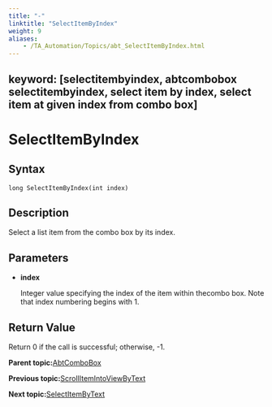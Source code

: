 ```yaml
--- 
title: "-"
linktitle: "SelectItemByIndex"
weight: 9
aliases: 
    - /TA_Automation/Topics/abt_SelectItemByIndex.html
---
```

keyword: [selectitembyindex, abtcombobox selectitembyindex, select item by index, select item at given index from combo box]
---

# SelectItemByIndex

## Syntax

`long SelectItemByIndex(int index)`

## Description

Select a list item from the combo box by its index.

## Parameters

-   **index**

    Integer value specifying the index of the item within thecombo box. Note that index numbering begins with 1.


## Return Value

Return 0 if the call is successful; otherwise, -1.

**Parent topic:**[AbtComboBox](/TA_Automation/Topics/abt_AbtComboBox.html)

**Previous topic:**[ScrollItemIntoViewByText](/TA_Automation/Topics/abt_ScrollItemIntoView_2.html)

**Next topic:**[SelectItemByText](/TA_Automation/Topics/abt_SelectItemByText.html)

